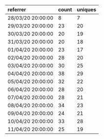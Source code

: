 | referrer          | count | uniques |
| :---------------- | :---- | :------ |
| 28/03/20 20:00:00 | 8     | 7       |
| 29/03/20 20:00:00 | 23    | 20      |
| 30/03/20 20:00:00 | 20    | 19      |
| 31/03/20 20:00:00 | 20    | 18      |
| 01/04/20 20:00:00 | 23    | 17      |
| 02/04/20 20:00:00 | 28    | 20      |
| 03/04/20 20:00:00 | 30    | 25      |
| 04/04/20 20:00:00 | 38    | 29      |
| 05/04/20 20:00:00 | 32    | 22      |
| 06/04/20 20:00:00 | 28    | 20      |
| 07/04/20 20:00:00 | 28    | 21      |
| 08/04/20 20:00:00 | 34    | 23      |
| 09/04/20 20:00:00 | 24    | 21      |
| 10/04/20 20:00:00 | 33    | 28      |
| 11/04/20 20:00:00 | 25    | 19      |